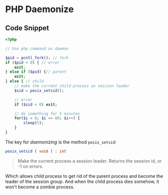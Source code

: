 # PHP Daemonize

## Code Snippet

```php
<?php

// Use php command as daemon

$pid = pcntl_fork(); // fork
if ($pid < 0) { // error
    exit;
} else if ($pid) {// parent
    exit;
} else { // child
    // make the current child process as session leader
    $sid = posix_setsid();

    // error
    if ($sid < 0) exit;

    // do something for 5 minutes
    for($i = 0; $i <= 60; $i++) {
        sleep(5);
    }
}
```

The key for _daemonizing_ is the method `posix_setsid`:

```php
posix_setsid ( void ) : int
```

> Make the current process a session leader. Returns the session id, or -1 on errors.

Which allows child process to get rid of the parent process and become the leader of the session group. And when the child process dies somehow, it won't become a zombie process.